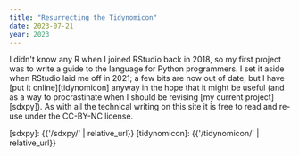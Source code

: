 ```yaml
---
title: "Resurrecting the Tidynomicon"
date: 2023-07-21
year: 2023
---
```


I didn't know any R when I joined RStudio back in 2018,
so my first project was to write a guide to the language for Python programmers.
I set it aside when RStudio laid me off in 2021;
a few bits are now out of date,
but I have [put it online][tidynomicon] anyway
in the hope that it might be useful
(and as a way to procrastinate when I should be revising [my current project][sdxpy]).
As with all the technical writing on this site
it is free to read and re-use under the CC-BY-NC license.

[sdxpy]: {{'/sdxpy/' | relative_url}}
[tidynomicon]: {{'/tidynomicon/' | relative_url}}
